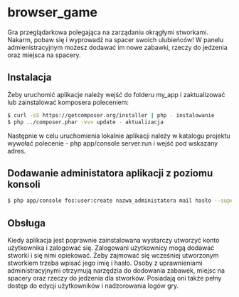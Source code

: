 # browser_game
 
Gra przeglądarkowa polegająca na zarządaniu okrągłymi stworkami. Nakarm, pobaw się i wyprowadź na spacer swoich ulubieńców! W panelu admienistracyjnym możesz dodawać im nowe zabawki, rzeczy do jedzenia oraz miejsca na spacery.

## Instalacja

Żeby uruchomić aplikacje należy wejść do folderu my_app i zaktualizować lub zainstalować komposera poleceniem:
```bash
$ curl -sS https://getcomposer.org/installer | php - instalowanie
$ php ../composer.phar -vvv update - aktualizacja
```
Następnie w celu uruchomienia lokalnie aplikacji należy w katalogu projektu wywołać polecenie - php app/console server:run i wejść pod wskazany adres.

Dodawanie administatora aplikacji z poziomu konsoli
---------------------------------------------------
 ```bash
$ php app/console fos:user:create nazwa_administatora mail hasło --super-admin 
 ```
Obsługa
 -------
Kiedy aplikacja jest poprawnie zainstalowana wystarczy utworzyć konto użytkownika i zalogować się. Zalogowani użytkownicy mogą dodawać stworki i się nimi opiekować. Żeby zajmować się wcześniej utworzonym stworkiem trzeba wpisać jego imię i hasło.
Osoby z uprawnieniami administracyjnymi otrzymują narzędzia do dodowania zabawek, miejsc na spacery oraz rzeczy do jedzenia dla stworków. Posiadają oni także pełny dostęp do edycji użytkowników i nadzorowania logów gry.

